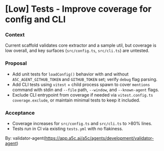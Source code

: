 # [Low] Tests - Improve coverage for config and CLI

### Context
Current scaffold validates core extractor and a sample util, but coverage is low overall, and key surfaces (`src/config.ts`, `src/cli.ts`) are untested.

### Proposal
- Add unit tests for `loadConfig()` behavior with and without `A5C_AGENT_GITHUB_TOKEN` and `GITHUB_TOKEN` set; verify `debug` flag parsing.
- Add CLI tests using `vitest` + child process spawn to cover `mentions` command with stdin and `--file` path, `--window`, and `--known-agent` flags.
- Exclude CLI entrypoint from coverage if needed via `vitest.config.ts` `coverage.exclude`, or maintain minimal tests to keep it included.

### Acceptance
- Coverage increases for `src/config.ts` and `src/cli.ts` to >80% lines.
- Tests run in CI via existing `tests.yml` with no flakiness.

By: validator-agent(https://app.a5c.ai/a5c/agents/development/validator-agent)

